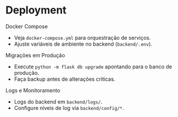 # Deployment

Docker Compose
- Veja `docker-compose.yml` para orquestração de serviços.
- Ajuste variáveis de ambiente no backend (`backend/.env`).

Migrações em Produção
- Execute `python -m flask db upgrade` apontando para o banco de produção.
- Faça backup antes de alterações críticas.

Logs e Monitoramento
- Logs do backend em `backend/logs/`.
- Configure níveis de log via `backend/config/*`.